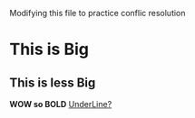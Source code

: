 Modifying this file to practice conflic resolution
# This is Big
## This is less Big
**WOW so BOLD**
<ins>UnderLine?</ins>
